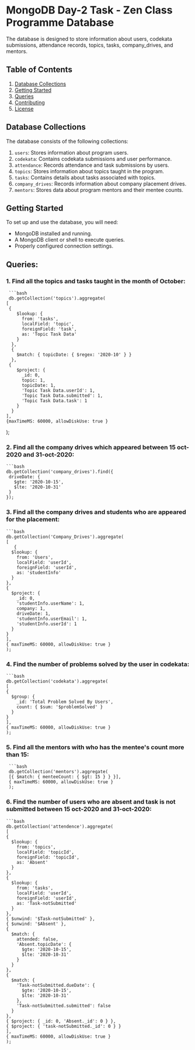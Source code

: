 # MongoDB Day-2 Task - Zen Class Programme Database

The database is designed to store information about users, codekata submissions, attendance records, topics, tasks, company_drives, and mentors.

## Table of Contents

1. [Database Collections](#database-collections)
2. [Getting Started](#getting-started)
3. [Queries](#queries)
4. [Contributing](#contributing)
5. [License](#license)

## Database Collections

The database consists of the following collections:

1. `users`: Stores information about program users.
2. `codekata`: Contains codekata submissions and user performance.
3. `attendance`: Records attendance and task submissions by users.
4. `topics`: Stores information about topics taught in the program.
5. `tasks`: Contains details about tasks associated with topics.
6. `company_drives`: Records information about company placement drives.
7. `mentors`: Stores data about program mentors and their mentee counts.

## Getting Started

To set up and use the database, you will need:

- MongoDB installed and running.
- A MongoDB client or shell to execute queries.
- Properly configured connection settings.

## Queries:

### 1. Find all the topics and tasks taught in the month of October:

     ```bash
     db.getCollection('topics').aggregate(
    [
     {
        $lookup: {
          from: 'tasks',
          localField: 'topic',
          foreignField: 'task',
          as: 'Topic Task Data'
        }
      },
      {
        $match: { topicDate: { $regex: '2020-10' } }
      },
     {
        $project: {
          _id: 0,
          topic: 1,
          topicDate: 1,
          'Topic Task Data.userId': 1,
          'Topic Task Data.submitted': 1,
          'Topic Task Data.task': 1
        }
      }
    ],
    {maxTimeMS: 60000, allowDiskUse: true }
  ); 

### 2. Find all the company drives which appeared between 15 oct-2020 and 31-oct-2020:

    ```bash
    db.getCollection('company_drives').find({
     driveDate: {
       $gte: '2020-10-15',
       $lte: '2020-10-31'
     }
    });

### 3. Find all the company drives and students who are appeared for the placement:


    ```bash
    db.getCollection('Company_Drives').aggregate(
    [
       {
      $lookup: {
        from: 'Users',
        localField: 'userId',
        foreignField: 'userId',
        as: 'studentInfo'
      }
    },
    {
      $project: {
        _id: 0,
        'studentInfo.userName': 1,
        company: 1,
        driveDate: 1,
        'studentInfo.userEmail': 1,
        'studentInfo.userId': 1
      }
    }
    ],
    { maxTimeMS: 60000, allowDiskUse: true }
    );

### 4. Find the number of problems solved by the user in codekata:

    ```bash
    db.getCollection('codekata').aggregate(
    [
    {
      $group: {
        _id: 'Total Problem Solved By Users',
        count: { $sum: '$problemSolved' }
      }
    }
    ],
    { maxTimeMS: 60000, allowDiskUse: true }
    );

### 5. Find all the mentors with who has the mentee's count more than 15:

     ```bash
     db.getCollection('mentors').aggregate(
     [{ $match: { menteeCount: { $gt: 15 } } }],
     { maxTimeMS: 60000, allowDiskUse: true }
     );

### 6. Find the number of users who are absent and task is not submitted  between 15 oct-2020 and 31-oct-2020:

    ```bash
    db.getCollection('attendence').aggregate(
    [
    {
      $lookup: {
        from: 'topics',
        localField: 'topicId',
        foreignField: 'topicId',
        as: 'Absent'
      }
    },
    {
      $lookup: {
        from: 'tasks',
        localField: 'userId',
        foreignField: 'userId',
        as: 'Task-notSubmitted'
      }
    },
    { $unwind: '$Task-notSubmitted' },
    { $unwind: '$Absent' },
    {
      $match: {
        attended: false,
        'Absent.topicDate': {
          $gte: '2020-10-15',
          $lte: '2020-10-31'
        }
      }
    },
    {
      $match: {
        'Task-notSubmitted.dueDate': {
          $gte: '2020-10-15',
          $lte: '2020-10-31'
        },
        'Task-notSubmitted.submitted': false
      }
    },
    { $project: { _id: 0, 'Absent._id': 0 } },
    { $project: { 'task-notSubmitted._id': 0 } }
    ],
    { maxTimeMS: 60000, allowDiskUse: true }
    );
